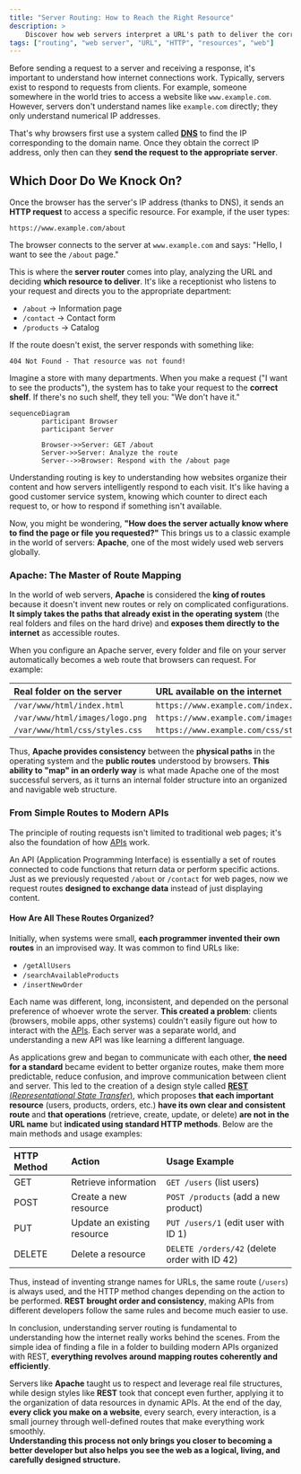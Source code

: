 ```yaml
---
title: "Server Routing: How to Reach the Right Resource"
description: >
    Discover how web servers interpret a URL's path to deliver the correct resource. This lesson explains server request routing with a clear analogy and diagrams to visualize the process.
tags: ["routing", "web server", "URL", "HTTP", "resources", "web"]
---
```


Before sending a request to a server and receiving a response, it's important to understand how internet connections work. Typically, servers exist to respond to requests from clients. For example, someone somewhere in the world tries to access a website like `www.example.com`. However, servers don't understand names like `example.com` directly; they only understand numerical IP addresses.

That's why browsers first use a system called [**DNS**](https://github.com/4GeeksAcademy/mastering-web-dynamics-from-HTTP-to-real-time/blob/main/lessons/resolving-dns.md) to find the IP corresponding to the domain name. Once they obtain the correct IP address, only then can they **send the request to the appropriate server**.

## Which Door Do We Knock On?

Once the browser has the server's IP address (thanks to DNS), it sends an **HTTP request** to access a specific resource. For example, if the user types:

```text
https://www.example.com/about
```

The browser connects to the server at `www.example.com` and says: "Hello, I want to see the `/about` page."

This is where the **server router** comes into play, analyzing the URL and deciding **which resource to deliver**. It's like a receptionist who listens to your request and directs you to the appropriate department:

- `/about` → Information page
- `/contact` → Contact form
- `/products` → Catalog

If the route doesn't exist, the server responds with something like:

```text
404 Not Found - That resource was not found!
```

Imagine a store with many departments. When you make a request ("I want to see the products"), the system has to take your request to the **correct shelf**. If there's no such shelf, they tell you: "We don't have it."

```mermaid
sequenceDiagram
        participant Browser
        participant Server

        Browser->>Server: GET /about
        Server->>Server: Analyze the route
        Server-->>Browser: Respond with the /about page
```

Understanding routing is key to understanding how websites organize their content and how servers intelligently respond to each visit. It's like having a good customer service system, knowing which counter to direct each request to, or how to respond if something isn't available.

Now, you might be wondering, **"How does the server actually know where to find the page or file you requested?"** This brings us to a classic example in the world of servers: **Apache**, one of the most widely used web servers globally.

### Apache: The Master of Route Mapping

In the world of web servers, **Apache** is considered the **king of routes** because it doesn't invent new routes or rely on complicated configurations. **It simply takes the paths that already exist in the operating system** (the real folders and files on the hard drive) and **exposes them directly to the internet** as accessible routes.

When you configure an Apache server, every folder and file on your server automatically becomes a web route that browsers can request. For example:

| Real folder on the server | URL available on the internet |
|:--------------------------|:------------------------------|
| `/var/www/html/index.html` | `https://www.example.com/index.html` |
| `/var/www/html/images/logo.png` | `https://www.example.com/images/logo.png` |
| `/var/www/html/css/styles.css` | `https://www.example.com/css/styles.css` |

Thus, **Apache provides consistency** between the **physical paths** in the operating system and the **public routes** understood by browsers. **This ability to "map" in an orderly way** is what made Apache one of the most successful servers, as it turns an internal folder structure into an organized and navigable web structure.

### From Simple Routes to Modern APIs

The principle of routing requests isn't limited to traditional web pages; it's also the foundation of how [APIs](https://4geeks.com/en/lesson/understanding-rest-apis?search=api) work.

An API (Application Programming Interface) is essentially a set of routes connected to code functions that return data or perform specific actions. Just as we previously requested `/about` or `/contact` for web pages, now we request routes **designed to exchange data** instead of just displaying content.

#### How Are All These Routes Organized?

Initially, when systems were small, **each programmer invented their own routes** in an improvised way. It was common to find URLs like:

- `/getAllUsers`
- `/searchAvailableProducts`
- `/insertNewOrder`

Each name was different, long, inconsistent, and depended on the personal preference of whoever wrote the server. **This created a problem**: clients (browsers, mobile apps, other systems) couldn't easily figure out how to interact with the [APIs](https://4geeks.com/en/lesson/understanding-rest-apis?search=api). Each server was a separate world, and understanding a new API was like learning a different language.

As applications grew and began to communicate with each other, **the need for a standard** became evident to better organize routes, make them more predictable, reduce confusion, and improve communication between client and server. This led to the creation of a design style called [**REST** (*Representational State Transfer*)](https://4geeks.com/en/lesson/understanding-rest-apis), which proposes **that each important resource** (users, products, orders, etc.) **have its own clear and consistent route** and **that operations** (retrieve, create, update, or delete) **are not in the URL name** but **indicated using standard HTTP methods**. Below are the main methods and usage examples:

| HTTP Method | Action                        | Usage Example                           |
|:------------|:------------------------------|:----------------------------------------|
| GET         | Retrieve information          | `GET /users` (list users)               |
| POST        | Create a new resource         | `POST /products` (add a new product)    |
| PUT         | Update an existing resource   | `PUT /users/1` (edit user with ID 1)    |
| DELETE      | Delete a resource             | `DELETE /orders/42` (delete order with ID 42) |

Thus, instead of inventing strange names for URLs, the same route (`/users`) is always used, and the HTTP method changes depending on the action to be performed. **REST brought order and consistency**, making APIs from different developers follow the same rules and become much easier to use.

In conclusion, understanding server routing is fundamental to understanding how the internet really works behind the scenes. From the simple idea of finding a file in a folder to building modern APIs organized with REST, **everything revolves around mapping routes coherently and efficiently**.

Servers like **Apache** taught us to respect and leverage real file structures, while design styles like **REST** took that concept even further, applying it to the organization of data resources in dynamic APIs. At the end of the day, **every click you make on a website**, every search, every interaction, is a small journey through well-defined routes that make everything work smoothly.  
**Understanding this process not only brings you closer to becoming a better developer but also helps you see the web as a logical, living, and carefully designed structure.**
